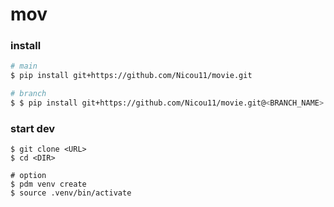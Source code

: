 # mov

### install
```bash
# main
$ pip install git+https://github.com/Nicou11/movie.git

# branch
$ $ pip install git+https://github.com/Nicou11/movie.git@<BRANCH_NAME>
```
### start dev
```
$ git clone <URL>
$ cd <DIR>

# option
$ pdm venv create
$ source .venv/bin/activate
```
